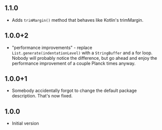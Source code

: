 ## 1.1.0

* Adds `trimMargin()` method that behaves like Kotlin's trimMargin.

## 1.0.0+2

* "performance improvements" - replace `List.generate(indentationLevel)` with a `StringBuffer` and a for loop. Nobody will probably notice the difference, but go ahead and enjoy the performance improvement of a couple Planck times anyway.

## 1.0.0+1

* Somebody accidentally forgot to change the default package description. That's now fixed.

## 1.0.0

* Initial version
